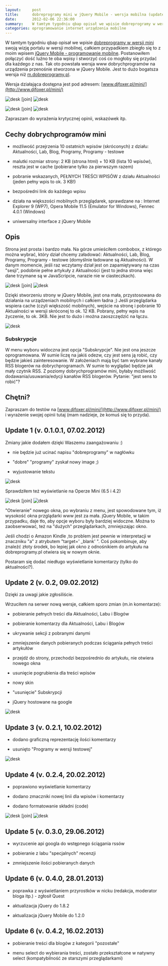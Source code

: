 ```yaml
---
layout:     post
title:      dobreprogramy mini w jQuery Mobile - wersja mobilna (update 7; 16.01.13)
date:       2012-02-06 22:36:00
summary:    W tamtym tygodniu qbap opisał we wpisie dobreprogramy w wersji mini swoją wizję portalu w wersji mobilnej, całkiem przypadkiem zbiegło się to z moim wpisem jQuery Mobile - programowanie mobilne. Postanowiłem połączyć dość luźno te oba wpisy i stworzyć coś co mogłoby się przydać dla każdego z nas. Tak oto powstała wersja www dobrychprogramów na urządzenia przenośnie stworzona w jQuery Mobile. Jest ...
categories: oprogramowanie internet urządzenia mobilne
---
```




W tamtym tygodniu qbap opisał we wpisie [dobreprogramy w wersji mini](http://www.dobreprogramy.pl/qbap/dobreprogramy-w-wersji-mini,30118.html) swoją wizję portalu w wersji mobilnej, całkiem przypadkiem zbiegło się to z moim wpisem [jQuery Mobile - programowanie mobilne](http://www.dobreprogramy.pl/djfoxer/jQuery-Mobile-programowanie-mobilne,30130.html). Postanowiłem połączyć dość luźno te oba wpisy i stworzyć coś co mogłoby się przydać dla każdego z nas. Tak oto powstała wersja www dobrychprogramów na urządzenia przenośnie stworzona w jQuery Mobile. Jest to dużo bogatsza wersja niż [m.dobreprogramy.pl](http://m.dobreprogramy.pl/).

Wersja działająca dostępna jest pod adresem: [www.djfoxer.pl/mini/](http://www.djfoxer.pl/mini/)


![desk](https://raw.githubusercontent.com/djfoxer/djfoxer.github.io/master/_img/2012-2-6-_149_/g_-_288x192_-_-_30176x20120206222317_0.jpg)
[join]
![desk](https://raw.githubusercontent.com/djfoxer/djfoxer.github.io/master/_img/2012-2-6-_149_/g_-_288x192_-_-_30176x20120206222325_0.jpg)



![desk](https://raw.githubusercontent.com/djfoxer/djfoxer.github.io/master/_img/2012-2-6-_149_/g_-_288x192_-_-_30176x20120206222335_0.jpg)
[join]
![desk](https://raw.githubusercontent.com/djfoxer/djfoxer.github.io/master/_img/2012-2-6-_149_/g_-_288x192_-_-_30176x20120206222351_0.jpg)


Zapraszam do wyrażenia krytycznej opinii, wskazówek itp.


## Cechy dobrychprogramów mini





  * możliwość przejrzenia 10 ostatnich wpisów (skróconych) z działu: Aktualności, Lab, Blog, Programy, Programy - testowe



  * malutki rozmiar strony: 2 KB (strona html) + 10 KB (lista 10 wpisów), reszta jest w cache (pobierane tylko za pierwszym razem)



  * pobranie wskazanych, PEŁNYCH TREŚCI WPISÓW z działu Aktualności (jeden pełny wpis to ok. 3 KB!)



  * bezpośredni link do każdego wpisu



  * działa na większości mobilnych przeglądarek, sprawdzane na : Internet Explorer 9 (WP7), Opera Mobile 11.5 (Emulator for Windows), Fennec 4.0.1 (Windows)



  * uniwersalny interface z jQuery Mobile




## Opis


Strona jest prosta i bardzo mała. Na górze umieściłem combobox, z którego można wybrać, który dział chcemy załadować: Aktualności, Lab, Blog, Programy, Programy - testowe (domyślnie ładowane są Aktualności). W danym momencie, jeśli raz wczytamy dział jest on zapamiętywany na czas "sesji", podobnie pełne artykuły z Aktualności (jest to jedna strona więc dane trzymane są w JavaScripcie, narazie nie w ciasteczkach). 


![desk](https://raw.githubusercontent.com/djfoxer/djfoxer.github.io/master/_img/2012-2-6-_149_/g_-_288x192_-_-_30176x20120206222907_0.jpg)
[join]
![desk](https://raw.githubusercontent.com/djfoxer/djfoxer.github.io/master/_img/2012-2-6-_149_/g_-_288x192_-_-_30176x20120206222915_0.jpg)




Dzięki stworzeniu strony w jQuery Mobile, jest ona mała, przystosowana do działania na urządzeniach mobilnych i całkiem ładna ;) Jeśli przeglądarka wspiera cache (czyli większość mobilnych), wejście na stronę i pobranie 10 Aktualności w wersji skróconej to ok. 12 KB. Pobrany, pełny wpis na życzenie, to ok. 3KB. Nie jest to dużo i można zaoszczędzić na łączu.


![desk](https://raw.githubusercontent.com/djfoxer/djfoxer.github.io/master/_img/2012-2-6-_149_/g_-_608x405_-_-_30176x20120206222237_0.png)



### Subskrypcje


W menu wyboru widoczna jest opcja "Subskrypcje". Nie jest ona jeszcze oprogramowana. W sumie liczę na jakiś odezw, czy jest sens ją robić, czy będzie jakieś zainteresowanie. W założeniach mają być tam wybrane kanały RSS blogerów na dobrychprogramach. W sumie to wyglądać będzie jak mały czytnik RSS. Z poziomy dobrychprogramów mini, byłaby możliwość dodawania/usuwania/edycji kanałów RSS blogerów. Pytanie: "jest sens to robić"?


## Chętni?


Zapraszam do testów na [www.djfoxer.pl/mini/](http://www.djfoxer.pl/mini/) i wyrażenie swojej opinii tutaj (mam nadzieje, że komuś się to przyda).




## Update 1 (v. 0.1.0.1, 07.02.2012)


Zmiany jakie dodałem dzięki Waszemu zaangażowaniu :)



  * nie będzie już ucinać napisu "dobreprogramy" w nagłówku


  * "dobre" "programy" zyskał nowy image ;)


  * wyjustowanie tekstu




![desk](https://raw.githubusercontent.com/djfoxer/djfoxer.github.io/master/_img/2012-2-6-_149_/g_-_608x405_-_-_30176x20120207175821_0.jpg)

Sprawdziłem też wyświetlanie na Operze Mini (6.5 i 4.2)

![desk](https://raw.githubusercontent.com/djfoxer/djfoxer.github.io/master/_img/2012-2-6-_149_/g_-_288x192_-_-_30176x20120207175031_0.jpg)
[join]
![desk](https://raw.githubusercontent.com/djfoxer/djfoxer.github.io/master/_img/2012-2-6-_149_/g_-_288x192_-_-_30176x20120207175037_0.jpg)


"Otwieranie" nowego okna, po wybraniu z menu, jest spowodowane tym, iż wysokość okna przglądarki www jest za mała. jQuery Mobile, w takim przypadku, daje tło, aby opcje wyboru były bardziej widoczne. Można to zaobserwować, też na "dużych" przeglądarkach, zmniejszając okno.

Jeśli chodzi o Amazon Kindle ,to problem jest pewnie w interpretacji w znaczniku "a" z atrybutem "target=' _blank' ". Coś pokombinuje, aby znaleźć złoty środek, bo lepiej jak okno z odnośnikiem do artykułu na dobreprogramy.pl otwiera się w nowym oknie.

Postaram się dodać niedługo wyświetlanie komentarzy (tylko do aktualności?).


## Update 2 (v. 0.2, 09.02.2012)


Dzięki za uwagi jakie zgłosiliście.

Wrzuciłem na serwer nową wersje, całkiem sporo zmian (m.in komentarze):



  * pobieranie pełnych treści dla Aktualności, Labu i Blogów


  * pobieranie komentarzy dla Aktualności, Labu i Blogów


  * ukrywanie sekcji z pobranymi danymi


  * zmniejszenie danych pobieranych podczas ściągania pełnych treści artykułów


  * przejdź do strony, przechodzi bezpośrednio do artykułu, nie otwiera nowego okna


  * usunięcie pogrubienia dla treści wpisów
 

  * nowy skin
 

  * "usunięcie" Subskrypcji


  * jQuery hostowane na google




![desk](https://raw.githubusercontent.com/djfoxer/djfoxer.github.io/master/_img/2012-2-6-_149_/g_-_608x405_-_-_30176x20120209231853_0.jpg)



## Update 3 (v. 0.2.1, 10.02.2012)




  * dodano graficzną reprezentację ilości komentarzy


  * usunięto "Programy w wersji testowej"




![desk](https://raw.githubusercontent.com/djfoxer/djfoxer.github.io/master/_img/2012-2-6-_149_/g_-_608x405_-_-_30176x20120210180150_0.jpg)



## Update 4 (v. 0.2.4, 20.02.2012)





  * poprawiono wyświetlanie komentarzy


  * dodano zmaczniki nowej linii dla wpisów i komentarzy


  * dodano formatowanie składni (code)




![desk](https://raw.githubusercontent.com/djfoxer/djfoxer.github.io/master/_img/2012-2-6-_149_/g_-_288x192_-_-_30176x20120221075911_0.jpg)
[join]
![desk](https://raw.githubusercontent.com/djfoxer/djfoxer.github.io/master/_img/2012-2-6-_149_/g_-_288x192_-_-_30176x20120221075920_0.jpg)





## Update 5 (v. 0.3.0, 29.06.2012)





  * wyrzucenie api googla do wstępnego ściągania rssów


  * pobieranie z labu "specjalnych" recenzji


  * zmniejszenie ilości pobieranych danych
 



## Update 6 (v. 0.4.0, 28.01.2013)





  * poprawka z wyświetlaniem przyrostków w nicku (redakcja, moderator bloga itp.) - zgłosił Quest


  * aktualizacja jQuery do 1.8.2


  * aktualizacja jQuery Mobile do 1.2.0




## Update 6 (v. 0.4.2, 16.02.2013)





  * pobieranie treści dla blogów z kategorii "pozostałe"


  * menu select do wybierania treści, zostało przekształcone w natywny select (kompatybilność ze starszymi przeglądarkami)

